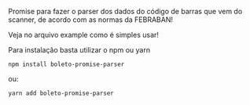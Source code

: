 Promise para fazer o parser dos dados do código de barras que vem do scanner, de acordo com as normas da FEBRABAN!

Veja no arquivo example como é simples usar! 

Para instalação basta utilizar o npm ou yarn

```
npm install boleto-promise-parser
```

ou:
```
yarn add boleto-promise-parser
```